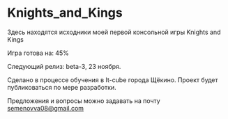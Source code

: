 # Knights_and_Kings
Здесь находятся исходники моей первой консольной игры Knights and Kings

Игра готова на: 45%

Следующий релиз: beta-3, 23 ноября. 

Сделано в процессе обучения в It-cube города Щёкино. 
Проект будет публиковаться по мере разработки.

Предложения и вопросы можно задавать на почту semenovva08@gmail.com
